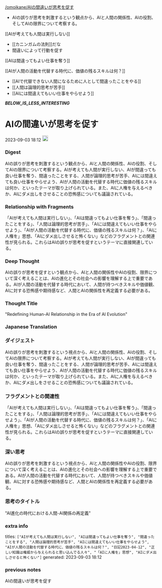 
[/omoikane/AIの間違いが思考を促す](https://scrapbox.io/omoikane/AIの間違いが思考を促す)
- AIの誤りが思考を刺激するという観点から、AIと人間の関係性、AIの役割、そしてAIの限界について考察する。

[[AIが考えても人間は実行しない]]
- [[カニンガムの法則]]だな
- 間違いによって行動を促す

[[AIは間違ってもよい仕事を奪う]]

[[AIが人間の活動を代替する時代に、価値の残るスキルは何？]]
- [[AIで代替できない人間になるために人として間違ったことをやる]]
- [[人間は論理的思考が苦手]]
- [[AIには間違えてもいい仕事をやらせよう]]


___BELOW_IS_LESS_INTERESTING___
# AIの間違いが思考を促す
 2023-09-03 18:12 <img src='https://scrapbox.io/api/pages/nishio/omni/icon' alt='omni.icon' height="19.5"/>
### Digest
AIの誤りが思考を刺激するという観点から、AIと人間の関係性、AIの役割、そしてAIの限界について考察する。AIが考えても人間が実行しない、AIが間違っても良い仕事を奪う、間違ったことをする、人間が論理的思考が苦手、AIには間違えても良い仕事をやらせよう、AIが人間の活動を代替する時代に価値の残るスキルは何か、といったテーマが取り上げられている。また、AIに人権を与えるべきか、AIにダメ出しをさせることの恐怖感についても議論されている。

### Relationship with Fragments
「AIが考えても人間は実行しない」、「AIは間違ってもよい仕事を奪う」、「間違ったことをする」、「人間は論理的思考が苦手」、「AIには間違えてもいい仕事をやらせよう」、「AIが人間の活動を代替する時代に、価値の残るスキルは何？」、「AIに人権を」思想、「AIにダメ出しさせると怖くない」などのフラグメントとの関連性が見られる。これらはAIの誤りが思考を促すというテーマに直接関連している。

### Deep Thought
AIの誤りが思考を促すという観点から、AIと人間の関係性やAIの役割、限界について深く考えることは、AIの進化とその社会への影響を理解する上で重要である。AIが人間の活動を代替する時代において、人間が持つべきスキルや価値観、AIに対する恐怖感や期待感など、人間とAIの関係性を再定義する必要がある。

### Thought Title
"Redefining Human-AI Relationship in the Era of AI Evolution"

### Japanese Translation
### ダイジェスト
AIの誤りが思考を刺激するという視点から、AIと人間の関係性、AIの役割、そしてAIの限界について考察する。AIが考えても人間が実行しない、AIが間違っても良い仕事を奪う、間違ったことをする、人間が論理的思考が苦手、AIには間違えても良い仕事をやらせよう、AIが人間の活動を代替する時代に価値の残るスキルは何か、といったテーマが取り上げられている。また、AIに人権を与えるべきか、AIにダメ出しをさせることの恐怖感についても議論されている。

### フラグメントとの関連性
「AIが考えても人間は実行しない」、「AIは間違ってもよい仕事を奪う」、「間違ったことをする」、「人間は論理的思考が苦手」、「AIには間違えてもいい仕事をやらせよう」、「AIが人間の活動を代替する時代に、価値の残るスキルは何？」、「AIに人権を」思想、「AIにダメ出しさせると怖くない」などのフラグメントとの関連性が見られる。これらはAIの誤りが思考を促すというテーマに直接関連している。

### 深い思考
AIの誤りが思考を刺激するという視点から、AIと人間の関係性やAIの役割、限界について深く考えることは、AIの進化とその社会への影響を理解する上で重要である。AIが人間の活動を代替する時代において、人間が持つべきスキルや価値観、AIに対する恐怖感や期待感など、人間とAIの関係性を再定義する必要がある。

### 思考のタイトル
"AI進化の時代における人間-AI関係の再定義"

### extra info
titles: `["AIが考えても人間は実行しない", "AIは間違ってもよい仕事を奪う", "間違ったことをする", "人間は論理的思考が苦手", "AIには間違えてもいい仕事をやらせよう", "AIが人間の活動を代替する時代に、価値の残るスキルは何？", "日記2023-04-12", "正しい知識は権威から与えられると思い込んでる人々", "「AIに人権を」思想", "AIにダメ出しさせると怖くない"]`
generated: 2023-09-03 18:12
### previous notes
AIの間違いが思考を促す